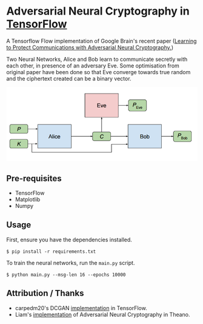 # Adversarial Neural Cryptography in [TensorFlow](https://github.com/tensorflow/tensorflow)

A Tensorflow Flow implementation of Google Brain's recent paper ([Learning to Protect Communications with Adversarial Neural Cryptography.](https://arxiv.org/pdf/1610.06918v1.pdf))

Two Neural Networks, Alice and Bob learn to communicate secretly with each other, in presence of an adversary Eve.
Some optimisation from original paper have been done so that Eve converge towards true random and the ciphertext created can be a binary vector.


![Setup](assets/diagram.png)

## Pre-requisites

* TensorFlow 
* Matplotlib
* Numpy

## Usage 
First, ensure you have the dependencies installed.

    $ pip install -r requirements.txt

To train the neural networks, run the `main.py` script.

    $ python main.py --msg-len 16 --epochs 10000
    
    
## Attribution / Thanks

* carpedm20's DCGAN [implementation](https://github.com/carpedm20/DCGAN-tensorflow) in TensorFlow. 
* Liam's [implementation](https://github.com/nlml/adversarial-neural-crypt) of Adversarial Neural Cryptography in Theano. 

